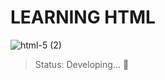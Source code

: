 # LEARNING HTML
![html-5 (2)](https://user-images.githubusercontent.com/113046021/200994662-4b27a693-f652-42f3-9316-413aed15c223.png)
> Status: Developing... 🚧
